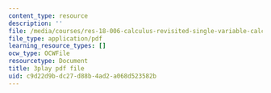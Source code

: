 ```yaml
---
content_type: resource
description: ''
file: /media/courses/res-18-006-calculus-revisited-single-variable-calculus-fall-2010/c9d22d9bdc27d88b4ad2a068d523582b_zKtYCGbCfSc.pdf
file_type: application/pdf
learning_resource_types: []
ocw_type: OCWFile
resourcetype: Document
title: 3play pdf file
uid: c9d22d9b-dc27-d88b-4ad2-a068d523582b
---
```

